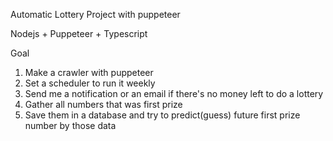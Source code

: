 Automatic Lottery Project with puppeteer

Nodejs + Puppeteer + Typescript

Goal

1. Make a crawler with puppeteer
2. Set a scheduler to run it weekly
3. Send me a notification or an email if there's no money left to do a lottery
4. Gather all numbers that was first prize
5. Save them in a database and try to predict(guess) future first prize number by those data
